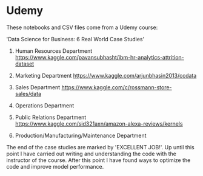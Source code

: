 # Udemy

These notebooks and CSV files come from a Udemy course: 

'Data Science for Business: 6 Real World Case Studies'

1. Human Resources Department 
https://www.kaggle.com/pavansubhasht/ibm-hr-analytics-attrition-dataset

2. Marketing Department
https://www.kaggle.com/arjunbhasin2013/ccdata

3. Sales Department 
https://www.kaggle.com/c/rossmann-store-sales/data

4. Operations Department

5. Public Relations Department
https://www.kaggle.com/sid321axn/amazon-alexa-reviews/kernels

6. Production/Manufacturing/Maintenance Department

The end of the case studies are marked by 'EXCELLENT JOB!'. Up until this point I have carried out writing and understanding the code with the instructor of the course. After this point I have found ways to optimize the code and improve model performance. 
